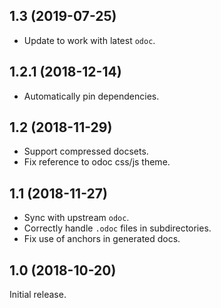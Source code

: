 ## 1.3 (2019-07-25)

 - Update to work with latest `odoc`.

## 1.2.1 (2018-12-14)

 - Automatically pin dependencies.

## 1.2 (2018-11-29)

 - Support compressed docsets.
 - Fix reference to odoc css/js theme.

## 1.1 (2018-11-27)

 - Sync with upstream `odoc`.
 - Correctly handle `.odoc` files in subdirectories.
 - Fix use of anchors in generated docs.

## 1.0 (2018-10-20)

Initial release.
